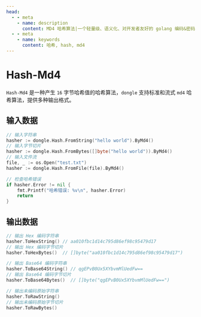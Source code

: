 ```yaml
---
head:
  - - meta
    - name: description
      content: MD4 哈希算法|一个轻量级、语义化、对开发者友好的 golang 编码&密码库
  - - meta
    - name: keywords
      content: 哈希, hash, md4
---
```


# Hash-Md4

`Hash-Md4` 是一种产生 `16` 字节哈希值的哈希算法，`dongle` 支持标准和流式 `md4` 哈希算法，提供多种输出格式。

## 输入数据

```go
// 输入字符串
hasher := dongle.Hash.FromString("hello world").ByMd4()
// 输入字节切片
hasher := dongle.Hash.FromBytes([]byte("hello world")).ByMd4()
// 输入文件流
file, _ := os.Open("test.txt")
hasher := dongle.Hash.FromFile(file).ByMd4()

// 检查哈希错误
if hasher.Error != nil {
	fmt.Printf("哈希错误: %v\n", hasher.Error)
	return
}
```

## 输出数据

```go
// 输出 Hex 编码字符串
hasher.ToHexString() // aa010fbc1d14c795d86ef98c95479d17
// 输出 Hex 编码字节切片
hasher.ToHexBytes()  // []byte("aa010fbc1d14c795d86ef98c95479d17")

// 输出 Base64 编码字符串
hasher.ToBase64String() // qgEPvB0Ux5XYbvmMlUedFw==
// 输出 Base64 编码字节切片
hasher.ToBase64Bytes()  // []byte("qgEPvB0Ux5XYbvmMlUedFw==")

// 输出未编码原始字符串
hasher.ToRawString()
// 输出未编码原始字节切片
hasher.ToRawBytes()
```